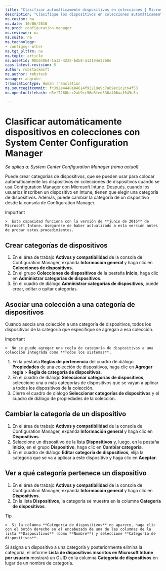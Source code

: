 ```yaml
---
title: "Clasificar automáticamente dispositivos en colecciones | Microsoft Docs"
description: "Clasifique los dispositivos en colecciones automáticamente con System Center Configuration Manager."
ms.custom: na
ms.date: 10/06/2016
ms.prod: configuration-manager
ms.reviewer: na
ms.suite: na
ms.technology:
- configmgr-other
ms.tgt_pltfrm: na
ms.topic: article
ms.assetid: 98b038b4-1a13-4228-bdb8-a12194e32b0e
caps.latest.revision: 5
author: robstackmsft
ms.author: robstack
manager: angrobe
translationtype: Human Translation
ms.sourcegitcommit: fc392e4440e84614f92218e9c7a09ec1c2c64f53
ms.openlocfilehash: d5ef7260bcc2ab9cc56d8fed530a406aa1045c5a

---
```

# <a name="automatically-categorize-devices-into-collections-with-system-center-configuration-manager"></a>Clasificar automáticamente dispositivos en colecciones con System Center Configuration Manager

*Se aplica a: System Center Configuration Manager (rama actual)*

Puede crear categorías de dispositivos, que se pueden usar para colocar automáticamente los dispositivos en colecciones de dispositivos cuando se usa Configuration Manager con Microsoft Intune. Después, cuando los usuarios inscriben un dispositivo en Intune, tienen que elegir una categoría de dispositivos. Además, puede cambiar la categoría de un dispositivo desde la consola de Configuration Manager.

> [!IMPORTANT]  
    >  Esta capacidad funciona con la versión de **junio de 2016** de Microsoft Intune. Asegúrese de haber actualizado a esta versión antes de probar estos procedimientos.

## <a name="create-device-categories"></a>Crear categorías de dispositivos

1.  En el área de trabajo **Activos y compatibilidad** de la consola de Configuration Manager, expanda **Información general** y haga clic en **Colecciones de dispositivos**.
2.  En el grupo **Colecciones de dispositivos** de la pestaña **Inicio**, haga clic en **Administrar categorías de dispositivos**.
3.  En el cuadro de diálogo **Administrar categorías de dispositivos**, puede crear, editar o quitar categorías.

## <a name="associate-a-collection-with-a-device-category"></a>Asociar una colección a una categoría de dispositivos

Cuando asocia una colección a una categoría de dispositivos, todos los dispositivos de la categoría que especifique se agregan a esa colección.

> [!IMPORTANT]  
    >  No se puede agregar una regla de categoría de dispositivos a una colección integrada como **Todos los sistemas**.

1.  En la pestaña **Reglas de pertenencia** del cuadro de diálogo **Propiedades** de una colección de dispositivos, haga clic en **Agregar regla** > **Regla de categoría de dispositivos**.
2.  En el cuadro de diálogo **Seleccionar categorías de dispositivos**, seleccione una o más categorías de dispositivos que se vayan a aplicar a todos los dispositivos de la colección.
3.  Cierre el cuadro de diálogo **Seleccionar categorías de dispositivos** y el cuadro de diálogo de propiedades de la colección.


## <a name="change-the-category-of-a-device"></a>Cambiar la categoría de un dispositivo

1.  En el área de trabajo **Activos y compatibilidad** de la consola de Configuration Manager, expanda **Información general** y haga clic en **Dispositivos**.
2.  Seleccione un dispositivo de la lista **Dispositivos** y, luego, en la pestaña **Inicio**, en el grupo **Dispositivo**, haga clic en **Cambiar categoría**.
3.  En el cuadro de diálogo **Editar categoría de dispositivos**, elija la categoría que se va a aplicar a este dispositivo y haga clic en **Aceptar**.

## <a name="view-which-category-a-device-belongs-to"></a>Ver a qué categoría pertenece un dispositivo

1.  En el área de trabajo **Activos y compatibilidad** de la consola de Configuration Manager, expanda **Información general** y haga clic en **Dispositivos**.
2.  En la lista **Dispositivos**, la categoría se muestra en la columna **Categoría de dispositivos**.
> [!TIP]  
    >  Si la columna **Categoría de dispositivos** no aparece, haga clic con el botón derecho en el encabezado de una de las columnas de la lista **Dispositivos** (como **Nombre**) y seleccione **Categoría de dispositivos**.

Si asigna un dispositivo a una categoría y posteriormente elimina la categoría, el informe **Lista de dispositivos inscritos en Microsoft Intune por usuario** mostrará un GUID en la columna **Categoría de dispositivos** en lugar de un nombre de categoría.



<!--HONumber=Dec16_HO3-->


